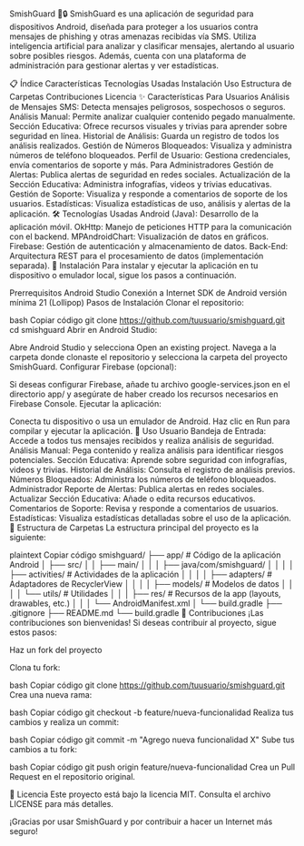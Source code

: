 SmishGuard 📱🔒
SmishGuard es una aplicación de seguridad para dispositivos Android, diseñada para proteger a los usuarios contra mensajes de phishing y otras amenazas recibidas vía SMS. Utiliza inteligencia artificial para analizar y clasificar mensajes, alertando al usuario sobre posibles riesgos. Además, cuenta con una plataforma de administración para gestionar alertas y ver estadísticas.

📋 Índice
Características
Tecnologías Usadas
Instalación
Uso
Estructura de Carpetas
Contribuciones
Licencia
✨ Características
Para Usuarios
Análisis de Mensajes SMS: Detecta mensajes peligrosos, sospechosos o seguros.
Análisis Manual: Permite analizar cualquier contenido pegado manualmente.
Sección Educativa: Ofrece recursos visuales y trivias para aprender sobre seguridad en línea.
Historial de Análisis: Guarda un registro de todos los análisis realizados.
Gestión de Números Bloqueados: Visualiza y administra números de teléfono bloqueados.
Perfil de Usuario: Gestiona credenciales, envía comentarios de soporte y más.
Para Administradores
Gestión de Alertas: Publica alertas de seguridad en redes sociales.
Actualización de la Sección Educativa: Administra infografías, videos y trivias educativas.
Gestión de Soporte: Visualiza y responde a comentarios de soporte de los usuarios.
Estadísticas: Visualiza estadísticas de uso, análisis y alertas de la aplicación.
🛠️ Tecnologías Usadas
Android (Java): Desarrollo de la aplicación móvil.
OkHttp: Manejo de peticiones HTTP para la comunicación con el backend.
MPAndroidChart: Visualización de datos en gráficos.
Firebase: Gestión de autenticación y almacenamiento de datos.
Back-End: Arquitectura REST para el procesamiento de datos (implementación separada).
🚀 Instalación
Para instalar y ejecutar la aplicación en tu dispositivo o emulador local, sigue los pasos a continuación.

Prerrequisitos
Android Studio
Conexión a Internet
SDK de Android versión mínima 21 (Lollipop)
Pasos de Instalación
Clonar el repositorio:

bash
Copiar código
git clone https://github.com/tuusuario/smishguard.git
cd smishguard
Abrir en Android Studio:

Abre Android Studio y selecciona Open an existing project.
Navega a la carpeta donde clonaste el repositorio y selecciona la carpeta del proyecto SmishGuard.
Configurar Firebase (opcional):

Si deseas configurar Firebase, añade tu archivo google-services.json en el directorio app/ y asegúrate de haber creado los recursos necesarios en Firebase Console.
Ejecutar la aplicación:

Conecta tu dispositivo o usa un emulador de Android.
Haz clic en Run para compilar y ejecutar la aplicación.
📱 Uso
Usuario
Bandeja de Entrada: Accede a todos tus mensajes recibidos y realiza análisis de seguridad.
Análisis Manual: Pega contenido y realiza análisis para identificar riesgos potenciales.
Sección Educativa: Aprende sobre seguridad con infografías, videos y trivias.
Historial de Análisis: Consulta el registro de análisis previos.
Números Bloqueados: Administra los números de teléfono bloqueados.
Administrador
Reporte de Alertas: Publica alertas en redes sociales.
Actualizar Sección Educativa: Añade o edita recursos educativos.
Comentarios de Soporte: Revisa y responde a comentarios de usuarios.
Estadísticas: Visualiza estadísticas detalladas sobre el uso de la aplicación.
📁 Estructura de Carpetas
La estructura principal del proyecto es la siguiente:

plaintext
Copiar código
smishguard/
├── app/                     # Código de la aplicación Android
│   ├── src/
│   │   ├── main/
│   │   │   ├── java/com/smishguard/
│   │   │   │   ├── activities/       # Actividades de la aplicación
│   │   │   │   ├── adapters/         # Adaptadores de RecyclerView
│   │   │   │   ├── models/           # Modelos de datos
│   │   │   │   └── utils/            # Utilidades
│   │   │   ├── res/                  # Recursos de la app (layouts, drawables, etc.)
│   │   │   └── AndroidManifest.xml
│   └── build.gradle
├── .gitignore
├── README.md
└── build.gradle
🤝 Contribuciones
¡Las contribuciones son bienvenidas! Si deseas contribuir al proyecto, sigue estos pasos:

Haz un fork del proyecto

Clona tu fork:

bash
Copiar código
git clone https://github.com/tuusuario/smishguard.git
Crea una nueva rama:

bash
Copiar código
git checkout -b feature/nueva-funcionalidad
Realiza tus cambios y realiza un commit:

bash
Copiar código
git commit -m "Agrego nueva funcionalidad X"
Sube tus cambios a tu fork:

bash
Copiar código
git push origin feature/nueva-funcionalidad
Crea un Pull Request en el repositorio original.

📄 Licencia
Este proyecto está bajo la licencia MIT. Consulta el archivo LICENSE para más detalles.

¡Gracias por usar SmishGuard y por contribuir a hacer un Internet más seguro!
